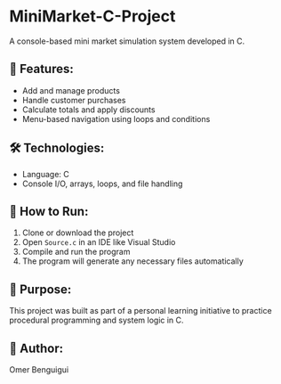 # MiniMarket-C-Project

A console-based mini market simulation system developed in C.

## 📌 Features:
- Add and manage products
- Handle customer purchases
- Calculate totals and apply discounts
- Menu-based navigation using loops and conditions

## 🛠️ Technologies:
- Language: C
- Console I/O, arrays, loops, and file handling

## 🚀 How to Run:
1. Clone or download the project
2. Open `Source.c` in an IDE like Visual Studio
3. Compile and run the program
4. The program will generate any necessary files automatically

## 🎯 Purpose:
This project was built as part of a personal learning initiative to practice procedural programming and system logic in C.

## 👤 Author:
Omer Benguigui
